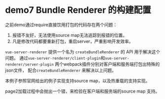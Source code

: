 # demo7 Bundle Renderer 的构建配置

之前demo通过require直接饮用打包的代码存在两个问题：
1. 报错不友好，无法使用source map无法追踪到报错的位置。
2. 凡是修改代码都要重新打包，重启server，严重影响开发效率。

`vue-server-renderer` 提供一个名为 `createBundleRenderer` 的 API 用于解决这个问题。
通过`vue-server-renderer/client-plugin`和`vue-server-renderer/server-plugin` 两个webpack插件分别对客户端和服务端打包出特殊的json文件，
配合`createBundleRenderer` 来解决以上问题。

本例子参照官网给出的例子实现支持source map，以及热重载的支持实现。

page2加载过程中会抛出一个错，来检验在客户端和服务端的source map 支持。


